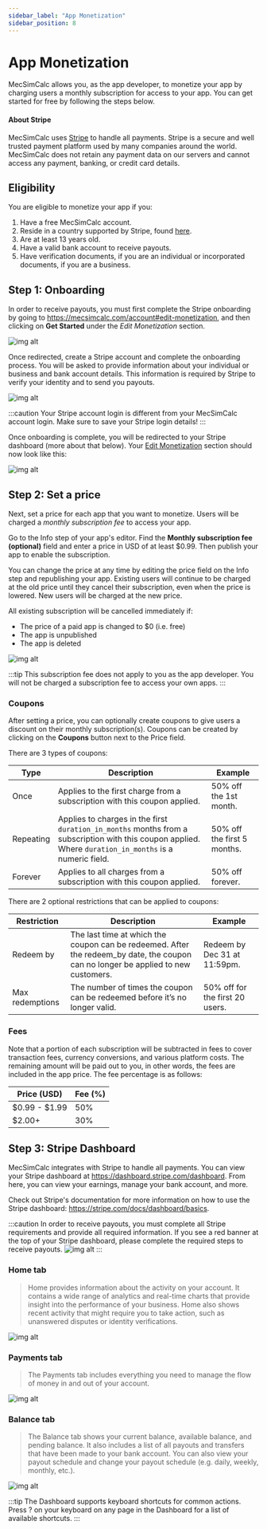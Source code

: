 ```yaml
---
sidebar_label: "App Monetization"
sidebar_position: 8
---
```


# App Monetization

MecSimCalc allows you, as the app developer, to monetize your app by charging users a monthly subscription for access to your app. You can get started for free by following the steps below.

#### About Stripe

MecSimCalc uses [Stripe](https://stripe.com/) to handle all payments. Stripe is a secure and well trusted payment platform used by many companies around the world. MecSimCalc does not retain any payment data on our servers and cannot access any payment, banking, or credit card details.

## Eligibility

You are eligible to monetize your app if you:

1. Have a free MecSimCalc account.
2. Reside in a country supported by Stripe, found [here](https://stripe.com/global).
3. Are at least 13 years old.
4. Have a valid bank account to receive payouts.
5. Have verification documents, if you are an individual or incorporated documents, if you are a business.

## Step 1: Onboarding

In order to receive payouts, you must first complete the Stripe onboarding by going to https://mecsimcalc.com/account#edit-monetization, and then clicking on **Get Started** under the _Edit Monetization_ section.

<div style={{textAlign: 'center'}}>

![img alt](/docs/monetization/stripe_onboard_1.png)

</div>

Once redirected, create a Stripe account and complete the onboarding process. You will be asked to provide information about your individual or business and bank account details. This information is required by Stripe to verify your identity and to send you payouts.

<div style={{textAlign: 'center'}}>

![img alt](/docs/monetization/stripe_onboard_2.png)

</div>

:::caution
Your Stripe account login is different from your MecSimCalc account login. Make sure to save your Stripe login details!
:::

Once onboarding is complete, you will be redirected to your Stripe dashboard (more about that below).
Your [Edit Monetization](https://mecsimcalc.com/account#edit-monetization) section should now look like this:

<div style={{textAlign: 'center'}}>

![img alt](/docs/monetization/edit_monetization.png)

</div>

## Step 2: Set a price

Next, set a price for each app that you want to monetize. Users will be charged a _monthly subscription fee_ to access your app.

Go to the Info step of your app's editor. Find the **Monthly subscription fee (optional)** field and enter a price in USD
of at least $0.99. Then publish your app to enable the subscription.

You can change the price at any time by editing the price field on the Info step and republishing your app. Existing users will continue to be charged at the old price until they cancel their subscription, even when the price is lowered. New users will be charged at the new price.

All existing subscription will be cancelled immediately if:

- The price of a paid app is changed to $0 (i.e. free)
- The app is unpublished
- The app is deleted

<div style={{textAlign: 'center'}}>

![img alt](/docs/monetization/price_field.png)

</div>

:::tip
This subscription fee does not apply to you as the app developer. You will not be charged a subscription fee to access your own apps.
:::

### Coupons

After setting a price, you can optionally create coupons to give users a discount on their monthly subscription(s). Coupons can be created by clicking on the **Coupons** button next to the Price field.

There are 3 types of coupons:

| Type      | Description                                                                                                                                              | Example                     |
| --------- | -------------------------------------------------------------------------------------------------------------------------------------------------------- | --------------------------- |
| Once      | Applies to the first charge from a subscription with this coupon applied.                                                                                | 50% off the 1st month.      |
| Repeating | Applies to charges in the first `duration_in_months` months from a subscription with this coupon applied. Where `duration_in_months` is a numeric field. | 50% off the first 5 months. |
| Forever   | Applies to all charges from a subscription with this coupon applied.                                                                                     | 50% off forever.            |

There are 2 optional restrictions that can be applied to coupons:

| Restriction     | Description                                                                                                                        | Example                         |
| --------------- | ---------------------------------------------------------------------------------------------------------------------------------- | ------------------------------- |
| Redeem by       | The last time at which the coupon can be redeemed. After the redeem_by date, the coupon can no longer be applied to new customers. | Redeem by Dec 31 at 11:59pm.    |
| Max redemptions | The number of times the coupon can be redeemed before it’s no longer valid.                                                        | 50% off for the first 20 users. |

### Fees

Note that a portion of each subscription will be subtracted in fees to cover transaction fees, currency conversions, and various platform costs. The remaining amount will be paid out to you, in other words, the fees are included in the app price. The fee percentage is as follows:

| Price (USD)   | Fee (%) |
| ------------- | ------- |
| $0.99 - $1.99 | 50%     |
| $2.00+        | 30%     |

## Step 3: Stripe Dashboard

MecSimCalc integrates with Stripe to handle all payments. You can view your Stripe dashboard at https://dashboard.stripe.com/dashboard. From here, you can view your earnings, manage your bank account, and more.

Check out Stripe's documentation for more information on how to use the Stripe dashboard: https://stripe.com/docs/dashboard/basics.

:::caution
In order to receive payouts, you must complete all Stripe requirements and provide all required information.
If you see a red banner at the top of your Stripe dashboard, please complete the required steps to receive payouts.
![img alt](/docs/monetization/payout_error.png)
:::

### Home tab

> Home provides information about the activity on your account. It contains a wide range of analytics and real-time charts that provide insight into the performance of your business. Home also shows recent activity that might require you to take action, such as unanswered disputes or identity verifications.

<div style={{textAlign: 'center'}}>

![img alt](/docs/monetization/stripe_dashboard_home.png)

</div>

### Payments tab

> The Payments tab includes everything you need to manage the flow of money in and out of your account.

<div style={{textAlign: 'center'}}>

![img alt](/docs/monetization/stripe_dashboard_payments.png)

</div>

### Balance tab

> The Balance tab shows your current balance, available balance, and pending balance. It also includes a list of all payouts and transfers that have been made to your bank account. You can also view your payout schedule and change your payout schedule (e.g. daily, weekly, monthly, etc.).

<div style={{textAlign: 'center'}}>

![img alt](/docs/monetization/stripe_dashboard_balance.png)

</div>

:::tip
The Dashboard supports keyboard shortcuts for common actions. Press ? on your keyboard on any page in the Dashboard for a list of available shortcuts.
:::

